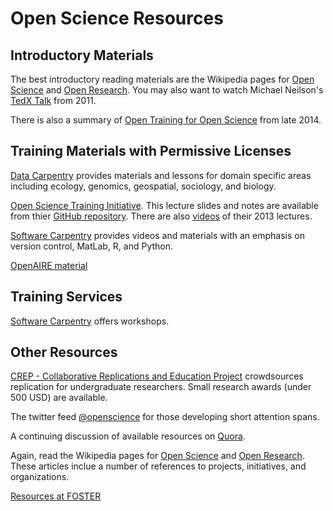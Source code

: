 # Open Science Resources

## Introductory Materials

The best introductory reading materials are the Wikipedia pages for [Open Science](https://en.wikipedia.org/wiki/Open_science)
and [Open Research](https://en.wikipedia.org/wiki/Open_research).  You may also want to watch Michael Neilson's
[TedX Talk](https://www.ted.com/talks/michael_nielsen_open_science_now) from 2011.

There is also a summary of
[Open Training for Open Science](http://science.okfn.org/2014/12/21/open-training-for-open-science/)
from late 2014.

## Training Materials with Permissive Licenses

[Data Carpentry](http://www.datacarpentry.org/lessons/) provides materials and lessons for domain specific areas
including ecology, genomics, geospatial, sociology, and biology.

[Open Science Training Initiative](http://www.opensciencetraining.com/index.php).  This lecture slides and notes are
available from thier [GitHub repository](https://github.com/StilettoFiend/OpenScienceTraining).  There are also
[videos](http://www.opensciencetraining.com/movielist.php) of their 2013 lectures.

[Software Carpentry](https://software-carpentry.org/lessons/) provides videos and materials with an emphasis on version
control, MatLab, R, and Python.

[OpenAIRE material](https://www.openaire.eu/support/)

## Training Services

[Software Carpentry](http://software-carpentry.org/workshops/) offers workshops.


## Other Resources

[CREP - Collaborative Replications and Education Project](https://osf.io/wfc6u/) crowdsources replication for
undergraduate researchers.   Small research awards (under 500 USD) are available.

The twitter feed [@openscience](https://twitter.com/openscience) for those developing short attention spans.

A continuing discussion of available resources on
[Quora](https://openscience.uni-bielefeld.de/898/which-materials-exist-introducing-specific-audiences-science).

Again, read the Wikipedia pages for [Open Science](https://en.wikipedia.org/wiki/Open_science)
and [Open Research](https://en.wikipedia.org/wiki/Open_research).  These articles inclue a number
of references to projects, initiatives, and organizations.

[Resources at FOSTER](https://www.fosteropenscience.eu/resources)

